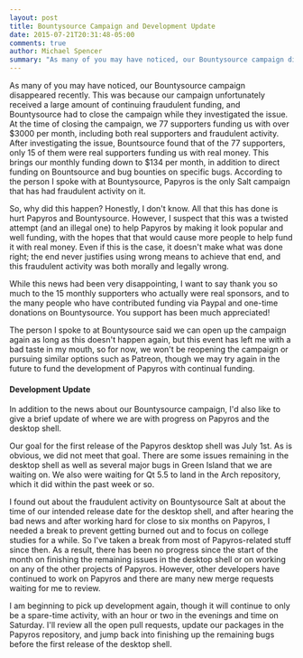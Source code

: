 ```yaml
---
layout: post
title: Bountysource Campaign and Development Update
date: 2015-07-21T20:31:48-05:00
comments: true
author: Michael Spencer
summary: "As many of you may have noticed, our Bountysource campaign disappeared recently. This was because our campaign unfortunately received a large amount of continuing fraudulent funding."
---
```


As many of you may have noticed, our Bountysource campaign disappeared recently. This was because our campaign unfortunately received a large amount of continuing fraudulent funding, and Bountysource had to close the campaign while they investigated the issue. At the time of closing the campaign, we 77 supporters funding us with over $3000 per month, including both real supporters and fraudulent activity. After investigating the issue, Bountsource found that of the 77 supporters, only 15 of them were real supporters funding us with real money. This brings our monthly funding down to $134 per month, in addition to direct funding on Bountsource and bug bounties on specific bugs. According to the person I spoke with at Bountysource, Papyros is the only Salt campaign that has had fraudulent activity on it.

So, why did this happen? Honestly, I don't know. All that this has done is hurt Papyros and Bountysource. However, I suspect that this was a twisted attempt (and an illegal one) to help Papyros by making it look popular and well funding, with the hopes that that would cause more people to help fund it with real money. Even if this is the case, it doesn't make what was done right; the end never justifies using wrong means to achieve that end, and this fraudulent activity was both morally and legally wrong.

While this news had been very disappointing, I want to say thank you so much to the 15 monthly supporters who actually were real sponsors, and to the many people who have contributed funding via Paypal and one-time donations on Bountysource. You support has been much appreciated!

The person I spoke to at Bountysource said we can open up the campaign again as long as this doesn't happen again, but this event has left me with a bad taste in my mouth, so for now, we won't be reopening the campaign or pursuing similar options such as Patreon, though we may try again in the future to fund the development of Papyros with continual funding.

#### Development Update

In addition to the news about our Bountysource campaign, I'd also like to give a brief update of where we are with progress on Papyros and the desktop shell.

Our goal for the first release of the Papyros desktop shell was July 1st. As is obvious, we did not meet that goal. There are some issues remaining in the desktop shell as well as several major bugs in Green Island that we are waiting on. We also were waiting for Qt 5.5 to land in the Arch repository, which it did within the past week or so.

I found out about the fraudulent activity on Bountysource Salt at about the time of our intended release date for the desktop shell, and after hearing the bad news and after working hard for close to six months on Papyros, I needed a break to prevent getting burned out and to focus on college studies for a while. So I've taken a break from most of Papyros-related stuff since then. As a result, there has been no progress since the start of the month on finishing the remaining issues in the desktop shell or on working on any of the other projects of Papyros. However, other developers have continued to work on Papyros and there are many new merge requests waiting for me to review.

I am beginning to pick up development again, though it will continue to only be a spare-time activity, with an hour or two in the evenings and time on Saturday. I'll review all the open pull requests, update our packages in the Papyros repository, and jump back into finishing up the remaining bugs before the first release of the desktop shell.
